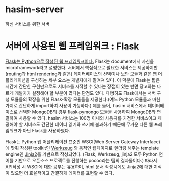 # hasim-server
하심 서비스를 위한 서버

서버에 사용된 웹 프레임워크 : Flask
==============================

[Flask는 Python으로 작성된 웹 프레임워크이다.](http://flask.pocoo.org/) Flask는 document에서 자신을 microframework라고 설명한다. 서버에서 핵심적으로 필요한 서비스는 제공하지만(routing과 html rendering과 같은) 데이터베이스의 선택이나 보안 모듈과 같은 웹 어플리케이션을 구성하는 세부 요소는 개발자에게 맡겨져 있다. 이 덕분에 Flask는 짧은 시간에 간단한 구현만으로도 서비스를 시작할 수 있다는 장점이 있는 반면 장고와는 다르게 개발자가 설정해야 할 부분이 많다는 단점도 있다. 다행히도 Flask에서는 서버 구성 모듈들의 확장을 위한 Flask-확장 모듈들을 제공한다.(여느 Python 모듈들과 마찬가지로 간단하게 import하여 사용이 가능하다.) 예를 들어, hasim 서비스에서 데이터베이스로 선택한 MongoDB의 경우 flask-pymongo 모듈을 사용하여 MongoDB와 연결하여 사용할 수 있다. hasim 서비스는 100명 이내의 사용자를 가정한 서비스이고 제공해야 할 서비스도 간단한 데이터 읽기와 쓰기에 불과하기 때문에 무거운 다른 웹 프레임워크가 아닌 Flask를 사용하였다.

Flask는 Python 웹 어플리케이션 표준인 WSGI(Web Server Gateway Interface)에 맞춰 작성된 toolkit인 [Werkzeug](https://palletsprojects.com/p/werkzeug/) 와 동적인 웹페이지로 렌더링 해주는 template engine인 [Jinja2](http://jinja.pocoo.org/)를 기반으로 작성되었다. (Flask, Werkzeug, jinja2 모두 Python 언어를 기반으로 오픈소스 프로젝트를 진행하는 pocoo라는 팀의 결과물이다.) 따라서 API작성 시 WSGI에 대한 공부는 유용하며, html 문서 작성시에도 Jinja2에 대한 지식이 있으면 더 효율적이고 간결하게 데이터를 표현할 수 있다.




